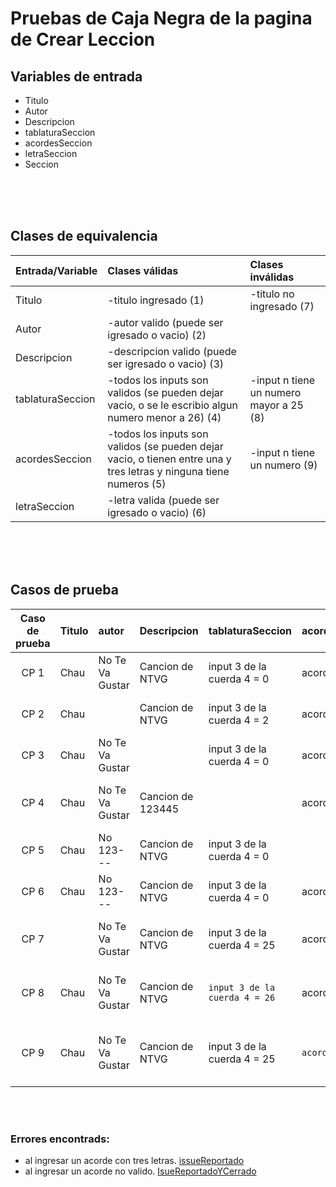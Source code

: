 # Pruebas de Caja Negra de la pagina de Crear Leccion

## Variables de entrada
- Titulo
- Autor
- Descripcion
- tablaturaSeccion
- acordesSeccion
- letraSeccion
- Seccion

<br><br><br>

## Clases de equivalencia

| Entrada/Variable | Clases válidas                                                                                                     | Clases inválidas                        |
| ---------------- | :----------------------------------------------------------------------------------------------------------------- | :-------------------------------------- |
| Titulo           | -titulo ingresado (1)                                                                                              | -titulo no ingresado (7)                |
| Autor            | -autor valido (puede ser igresado o vacio) (2)                                                                     |                                         |
| Descripcion      | -descripcion valido (puede ser igresado o vacio) (3)                                                               |                                         |
| tablaturaSeccion | -todos los inputs son validos (se pueden dejar vacio, o se le escribio algun numero menor a 26) (4)                | -input n tiene un numero mayor a 25 (8) |
| acordesSeccion   | -todos los inputs son validos (se pueden dejar vacio, o tienen entre una y tres letras y ninguna tiene numeros (5) | -input n tiene un numero (9)            |
| letraSeccion     | -letra valida (puede ser igresado o vacio) (6)                                                                     |                                         |

<br><br><br>

## Casos de prueba

| Caso de prueba | Titulo | autor           | Descripcion       | tablaturaSeccion              | acordesSeccion  | letraSeccion | Resultado esperado                  | Resultado obtenido                   | Clases de equivalencias cubiertas |
| :------------: | :----- | :-------------- | :---------------- | :---------------------------- | :-------------- | :----------- | :---------------------------------- | :----------------------------------- | :-------------------------------- |
|      CP 1      | Chau   | No Te Va Gustar | Cancion de NTVG   | input 3 de la cuerda 4 = 0    | acorde 1 = A    | chau         | toasts: Guardado exitoso            | toasts: Guardado exitoso             | 1, 2, 3, 4, 5, 6                  |
|      CP 2      | Chau   |                 | Cancion de NTVG   | input 3 de la cuerda 4 = 2    | acorde 3 = B    | adios        | toasts: Guardado exitoso            | toasts: Guardado exitoso             | 1, 2, 3, 4, 5, 6                  |
|      CP 3      | Chau   | No Te Va Gustar |                   | input 3 de la cuerda 4 = 0    | acorde 8 = A    | hasta luego  | toasts: Guardado exitoso            | toasts: Guardado exitoso             | 1, 2, 3, 4, 5, 6                  |
|      CP 4      | Chau   | No Te Va Gustar | Cancion de 123445 |                               | acorde 3 = Sol  | chau         | toasts: Guardado exitoso            | `Alert: Hay un error en los acordes` | 1, 2, 3, 4, 5, 6                  |
|      CP 5      | Chau   | No 123---       | Cancion de NTVG   | input 3 de la cuerda 4 = 0    |                 | chau         | toasts: Guardado exitoso            | toasts: Guardado exitoso             | 1, 2, 3, 4, 5, 6                  |
|      CP 6      | Chau   | No 123---       | Cancion de NTVG   | input 3 de la cuerda 4 = 0    | acorde 4 = #B   |              | toasts: Guardado exitoso            | toasts: Guardado exitoso             | 1, 2, 3, 4, 5, 6                  |
|      CP 7      | `   `  | No Te Va Gustar | Cancion de NTVG   | input 3 de la cuerda 4 = 25   | acorde 3 = ab   | chau         | toasts: Error en las entradas       | toasts: Error en las entradas        | 7, 2, 3, 4, 5, 6                  |
|      CP 8      | Chau   | No Te Va Gustar | Cancion de NTVG   | `input 3 de la cuerda 4 = 26` | acorde 6 = z    | chau         | toasts: Hay un error en la cuerda 4 | toasts: Hay un error en la cuerda 4  | 1, 8, 2, 3, 5, 6                  |
|      CP 9      | Chau   | No Te Va Gustar | Cancion de NTVG   | input 3 de la cuerda 4 = 25   | `acorde 3 = 22` | chau         | toasts: Hay un error en los acordes | `Alert: Hay un error en los acordes` | 1, 8, 2, 3, 6, 9                  |

<br><br>
### Errores encontrads:
- al ingresar un acorde con tres letras. [issueReportado](https://github.com/ORT-FIS-202008/ob2-diaz-disiot-meerhoff-1/issues/4)
- al ingresar un acorde no valido. [IsueReportadoYCerrado](https://github.com/ORT-FIS-202008/ob2-diaz-disiot-meerhoff-1/issues/2)

